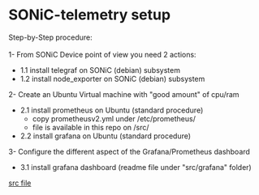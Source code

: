 # SONiC-telemetry setup

Step-by-Step procedure: </br>
</br>
1-
From SONiC Device point of view you need 2 actions:
- 1.1 install telegraf      on SONiC (debian) subsystem 
- 1.2 install node_exporter on SONiC (debian) subsystem

2-
Create an Ubuntu Virtual machine with "good amount" of cpu/ram
- 2.1 install prometheus on Ubuntu (standard procedure)
  - copy prometheusv2.yml under /etc/prometheus/
  - file is available in this repo on /src/
- 2.2 install grafana on Ubuntu (standard procedure)

3-
Configure the different aspect of the Grafana/Prometheus dashboard
- 3.1 install grafana dashboard (readme file under "src/grafana" folder)

[src file](#/src)
